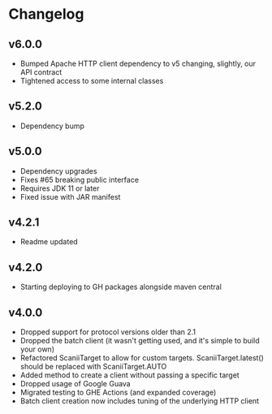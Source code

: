 # Changelog
## v6.0.0
* Bumped Apache HTTP client dependency to v5 changing, slightly, our API contract
* Tightened access to some internal classes
## v5.2.0
* Dependency bump
## v5.0.0
* Dependency upgrades 
* Fixes #65 breaking public interface
* Requires JDK 11 or later
* Fixed issue with JAR manifest 
## v4.2.1
* Readme updated
## v4.2.0
* Starting deploying to GH packages alongside maven central
## v4.0.0
* Dropped support for protocol versions older than 2.1
* Dropped the batch client (it wasn't getting used, and it's simple to build your own)
* Refactored ScaniiTarget to allow for custom targets. ScaniiTarget.latest() should be replaced with ScaniiTarget.AUTO
* Added method to create a client without passing a specific target
* Dropped usage of Google Guava
* Migrated testing to GHE Actions (and expanded coverage)
* Batch client creation now includes tuning of the underlying HTTP client 
